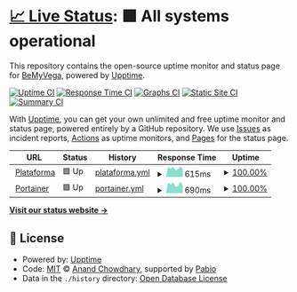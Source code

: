 # [📈 Live Status](https://BeMyVega.github.io/core-upptime): <!--live status--> **🟩 All systems operational**

This repository contains the open-source uptime monitor and status page for [BeMyVega](https://BeMyVega.github.io/core-upptime), powered by [Upptime](https://github.com/upptime/upptime).

[![Uptime CI](https://github.com/BeMyVega/core-upptime/workflows/Uptime%20CI/badge.svg)](https://github.com/BeMyVega/core-upptime/actions?query=workflow%3A%22Uptime+CI%22)
[![Response Time CI](https://github.com/BeMyVega/core-upptime/workflows/Response%20Time%20CI/badge.svg)](https://github.com/BeMyVega/core-upptime/actions?query=workflow%3A%22Response+Time+CI%22)
[![Graphs CI](https://github.com/BeMyVega/core-upptime/workflows/Graphs%20CI/badge.svg)](https://github.com/BeMyVega/core-upptime/actions?query=workflow%3A%22Graphs+CI%22)
[![Static Site CI](https://github.com/BeMyVega/core-upptime/workflows/Static%20Site%20CI/badge.svg)](https://github.com/BeMyVega/core-upptime/actions?query=workflow%3A%22Static+Site+CI%22)
[![Summary CI](https://github.com/BeMyVega/core-upptime/workflows/Summary%20CI/badge.svg)](https://github.com/BeMyVega/core-upptime/actions?query=workflow%3A%22Summary+CI%22)

With [Upptime](https://upptime.js.org), you can get your own unlimited and free uptime monitor and status page, powered entirely by a GitHub repository. We use [Issues](https://github.com/BeMyVega/core-upptime/issues) as incident reports, [Actions](https://github.com/BeMyVega/core-upptime/actions) as uptime monitors, and [Pages](https://BeMyVega.github.io/core-upptime) for the status page.

<!--start: status pages-->
<!-- This summary is generated by Upptime (https://github.com/upptime/upptime) -->
<!-- Do not edit this manually, your changes will be overwritten -->
<!-- prettier-ignore -->
| URL | Status | History | Response Time | Uptime |
| --- | ------ | ------- | ------------- | ------ |
| <img alt="" src="https://icons.duckduckgo.com/ip3/platform.bemyvega.com.ico" height="13"> [Plataforma](https://platform.bemyvega.com) | 🟩 Up | [plataforma.yml](https://github.com/BeMyVega/core-upptime/commits/HEAD/history/plataforma.yml) | <details><summary><img alt="Response time graph" src="./graphs/plataforma/response-time-week.png" height="20"> 615ms</summary><br><a href="https://BeMyVega.github.io/core-upptime/history/plataforma"><img alt="Response time 533" src="https://img.shields.io/endpoint?url=https%3A%2F%2Fraw.githubusercontent.com%2FBeMyVega%2Fcore-upptime%2FHEAD%2Fapi%2Fplataforma%2Fresponse-time.json"></a><br><a href="https://BeMyVega.github.io/core-upptime/history/plataforma"><img alt="24-hour response time 585" src="https://img.shields.io/endpoint?url=https%3A%2F%2Fraw.githubusercontent.com%2FBeMyVega%2Fcore-upptime%2FHEAD%2Fapi%2Fplataforma%2Fresponse-time-day.json"></a><br><a href="https://BeMyVega.github.io/core-upptime/history/plataforma"><img alt="7-day response time 615" src="https://img.shields.io/endpoint?url=https%3A%2F%2Fraw.githubusercontent.com%2FBeMyVega%2Fcore-upptime%2FHEAD%2Fapi%2Fplataforma%2Fresponse-time-week.json"></a><br><a href="https://BeMyVega.github.io/core-upptime/history/plataforma"><img alt="30-day response time 575" src="https://img.shields.io/endpoint?url=https%3A%2F%2Fraw.githubusercontent.com%2FBeMyVega%2Fcore-upptime%2FHEAD%2Fapi%2Fplataforma%2Fresponse-time-month.json"></a><br><a href="https://BeMyVega.github.io/core-upptime/history/plataforma"><img alt="1-year response time 533" src="https://img.shields.io/endpoint?url=https%3A%2F%2Fraw.githubusercontent.com%2FBeMyVega%2Fcore-upptime%2FHEAD%2Fapi%2Fplataforma%2Fresponse-time-year.json"></a></details> | <details><summary><a href="https://BeMyVega.github.io/core-upptime/history/plataforma">100.00%</a></summary><a href="https://BeMyVega.github.io/core-upptime/history/plataforma"><img alt="All-time uptime 99.97%" src="https://img.shields.io/endpoint?url=https%3A%2F%2Fraw.githubusercontent.com%2FBeMyVega%2Fcore-upptime%2FHEAD%2Fapi%2Fplataforma%2Fuptime.json"></a><br><a href="https://BeMyVega.github.io/core-upptime/history/plataforma"><img alt="24-hour uptime 100.00%" src="https://img.shields.io/endpoint?url=https%3A%2F%2Fraw.githubusercontent.com%2FBeMyVega%2Fcore-upptime%2FHEAD%2Fapi%2Fplataforma%2Fuptime-day.json"></a><br><a href="https://BeMyVega.github.io/core-upptime/history/plataforma"><img alt="7-day uptime 100.00%" src="https://img.shields.io/endpoint?url=https%3A%2F%2Fraw.githubusercontent.com%2FBeMyVega%2Fcore-upptime%2FHEAD%2Fapi%2Fplataforma%2Fuptime-week.json"></a><br><a href="https://BeMyVega.github.io/core-upptime/history/plataforma"><img alt="30-day uptime 100.00%" src="https://img.shields.io/endpoint?url=https%3A%2F%2Fraw.githubusercontent.com%2FBeMyVega%2Fcore-upptime%2FHEAD%2Fapi%2Fplataforma%2Fuptime-month.json"></a><br><a href="https://BeMyVega.github.io/core-upptime/history/plataforma"><img alt="1-year uptime 99.97%" src="https://img.shields.io/endpoint?url=https%3A%2F%2Fraw.githubusercontent.com%2FBeMyVega%2Fcore-upptime%2FHEAD%2Fapi%2Fplataforma%2Fuptime-year.json"></a></details>
| <img alt="" src="https://icons.duckduckgo.com/ip3/portainer.bemyvega.com.ico" height="13"> [Portainer](https://portainer.bemyvega.com) | 🟩 Up | [portainer.yml](https://github.com/BeMyVega/core-upptime/commits/HEAD/history/portainer.yml) | <details><summary><img alt="Response time graph" src="./graphs/portainer/response-time-week.png" height="20"> 690ms</summary><br><a href="https://BeMyVega.github.io/core-upptime/history/portainer"><img alt="Response time 628" src="https://img.shields.io/endpoint?url=https%3A%2F%2Fraw.githubusercontent.com%2FBeMyVega%2Fcore-upptime%2FHEAD%2Fapi%2Fportainer%2Fresponse-time.json"></a><br><a href="https://BeMyVega.github.io/core-upptime/history/portainer"><img alt="24-hour response time 541" src="https://img.shields.io/endpoint?url=https%3A%2F%2Fraw.githubusercontent.com%2FBeMyVega%2Fcore-upptime%2FHEAD%2Fapi%2Fportainer%2Fresponse-time-day.json"></a><br><a href="https://BeMyVega.github.io/core-upptime/history/portainer"><img alt="7-day response time 690" src="https://img.shields.io/endpoint?url=https%3A%2F%2Fraw.githubusercontent.com%2FBeMyVega%2Fcore-upptime%2FHEAD%2Fapi%2Fportainer%2Fresponse-time-week.json"></a><br><a href="https://BeMyVega.github.io/core-upptime/history/portainer"><img alt="30-day response time 673" src="https://img.shields.io/endpoint?url=https%3A%2F%2Fraw.githubusercontent.com%2FBeMyVega%2Fcore-upptime%2FHEAD%2Fapi%2Fportainer%2Fresponse-time-month.json"></a><br><a href="https://BeMyVega.github.io/core-upptime/history/portainer"><img alt="1-year response time 628" src="https://img.shields.io/endpoint?url=https%3A%2F%2Fraw.githubusercontent.com%2FBeMyVega%2Fcore-upptime%2FHEAD%2Fapi%2Fportainer%2Fresponse-time-year.json"></a></details> | <details><summary><a href="https://BeMyVega.github.io/core-upptime/history/portainer">100.00%</a></summary><a href="https://BeMyVega.github.io/core-upptime/history/portainer"><img alt="All-time uptime 99.97%" src="https://img.shields.io/endpoint?url=https%3A%2F%2Fraw.githubusercontent.com%2FBeMyVega%2Fcore-upptime%2FHEAD%2Fapi%2Fportainer%2Fuptime.json"></a><br><a href="https://BeMyVega.github.io/core-upptime/history/portainer"><img alt="24-hour uptime 100.00%" src="https://img.shields.io/endpoint?url=https%3A%2F%2Fraw.githubusercontent.com%2FBeMyVega%2Fcore-upptime%2FHEAD%2Fapi%2Fportainer%2Fuptime-day.json"></a><br><a href="https://BeMyVega.github.io/core-upptime/history/portainer"><img alt="7-day uptime 100.00%" src="https://img.shields.io/endpoint?url=https%3A%2F%2Fraw.githubusercontent.com%2FBeMyVega%2Fcore-upptime%2FHEAD%2Fapi%2Fportainer%2Fuptime-week.json"></a><br><a href="https://BeMyVega.github.io/core-upptime/history/portainer"><img alt="30-day uptime 100.00%" src="https://img.shields.io/endpoint?url=https%3A%2F%2Fraw.githubusercontent.com%2FBeMyVega%2Fcore-upptime%2FHEAD%2Fapi%2Fportainer%2Fuptime-month.json"></a><br><a href="https://BeMyVega.github.io/core-upptime/history/portainer"><img alt="1-year uptime 99.97%" src="https://img.shields.io/endpoint?url=https%3A%2F%2Fraw.githubusercontent.com%2FBeMyVega%2Fcore-upptime%2FHEAD%2Fapi%2Fportainer%2Fuptime-year.json"></a></details>

<!--end: status pages-->

[**Visit our status website →**](https://BeMyVega.github.io/core-upptime)

## 📄 License

- Powered by: [Upptime](https://github.com/upptime/upptime)
- Code: [MIT](./LICENSE) © [Anand Chowdhary](https://anandchowdhary.com), supported by [Pabio](https://pabio.com)
- Data in the `./history` directory: [Open Database License](https://opendatacommons.org/licenses/odbl/1-0/)
